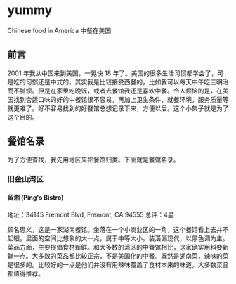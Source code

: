 # yummy
Chinese food in America
中餐在美国

## 前言
2001 年我从中国来到美国，一晃快 18 年了。美国的很多生活习惯都学会了，可是吃的习惯还是中式的。其实我是比较接受西餐的，比如我可以每天中午吃三明治而不腻烦。但是在家里吃晚饭，或者去餐馆我还是喜欢中餐。令人烦恼的是，在美国找到合适口味的好的中餐馆很不容易，再加上卫生条件，就餐环境，服务质量等就更难了。好不容易找到的好餐馆总想记录下来，方便以后。这个小集子就是为了这个目的。

## 餐馆名录

为了方便查找，我先用地区来把餐馆归类。下面就是餐馆名录。

### 旧金山湾区

#### 留湘 (Ping's Bistro)

地址：34145 Fremont Blvd, Fremont, CA 94555
总评：4星

顾名思义，这是一家湖南餐馆。坐落在一个小商业区的一角，这个餐馆看上去并不起眼。里面的空间比想象的大一点，属于中等大小。装潢偏现代，以黑色调为主。菜品方面，主要提倡食材新鲜。和大多数的湾区的中餐馆相比，这家确实用料要新鲜一点。大多数的菜品都比较正宗，不是美国化的中餐。既然是湖南菜，辣味的菜是很多的。比较好的一点是他们并没有用辣味覆盖了食材本来的味道。大多数菜品都值得推荐。

